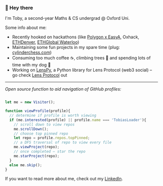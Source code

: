 ### 👋 Hey there

I'm Toby, a second-year Maths & CS undergrad @ Oxford Uni.

Some info about me:
- Recently hooked on hackathons (like [Polygon x EasyA](https://www.easya.io/event/polygon-x-easya-hackathon), Oxhack, [ETHDenver](https://www.easya.io/event/polygon-x-easya-hackathon), [ETHGlobal Waterloo](https://ethglobal.com/showcase/tokenbound-titans-5w6oq))
- Maintaining some fun projects in my spare time (plug: [cylinderchess.com](https://cylinderchess.com))
- Consuming too much coffee ☕️, climbing trees 🌳 and spending lots of time with my dog 🦮
- Working on [LensPy](https://github.com/TobiasLoader/LensPy), a Python library for Lens Protocol (web3 social) – go check [Lens Protocol](https://www.lens.xyz) out

---

*Open source function to aid navigation of GitHub profiles:*

```javascript

let me = new Visitor();

function viewProfile(profile){
  // determine if profile is worth viewing
  if (me.interested(profile) || profile.name === 'TobiasLoader'){
    // scroll down to view repos
    me.scrollDown();
    // choose top pinned repo
    let repo = profile.repos.topPinned;
    // a DFS traversal of repo to view every file
    me.viewProject(repo);
    // once completed – star the repo
    me.starProject(repo);
  }
  else me.skip();
}
```

If you want to read more about me, check out my [LinkedIn](https://www.linkedin.com/in/tobiasloader/).
